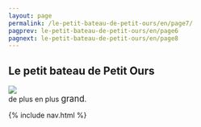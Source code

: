 ```yaml
---
layout: page
permalink: /le-petit-bateau-de-petit-ours/en/page7/
pagprev: le-petit-bateau-de-petit-ours/en/page6
pagnext: le-petit-bateau-de-petit-ours/en/page8
---
```


## Le petit bateau de Petit Ours

<img src="{{ site.baseurl }}/img/le-petit-bateau-de-petit-ours/page7.jpg"/>

<div class="childbook-text">
de plus en plus <big>grand</big>.
</div>

{% include nav.html %}
